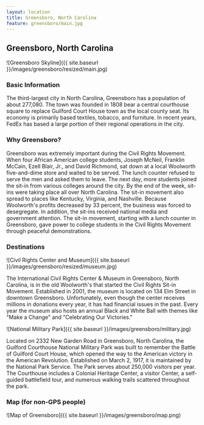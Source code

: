 ```yaml
---
layout: location
title: Greensboro, North Carolina
feature: greensboro/main.jpg
---
```

Greensboro, North Carolina
--------------------------


![Greensboro Skyline]({{ site.baseurl }}/images/greensboro/resized/main.jpg)

### Basic Information ###
The third-largest city in North Carolina, Greensboro has a population of about 277,080. The town was founded in 1808 bear a central courthouse square to replace Guilford Court House town as the local county seat.  Its economy is primarily based textiles, tobacco, and furniture. In recent years, FedEx has based a large portion of their regional operations in the city.


### Why Greensboro? ###
Greensboro was extremely important during the Civil Rights Movement. When four African American college students, Joseph McNeil, Franklin McCain, Ezell Blair, Jr., and David Richmond, sat down at a local Woolworth five-and-dime store and waited to be served. The lunch counter refused to serve the men and asked them to leave. The next day, more students joined the sit-in from various colleges around the city. By the end of the week, sit-ins were taking place all over North Carolina. The sit-in movement also spread to places like Kentucky, Virginia, and Nashville. Because Woolworth's profits decreased by 33 percent, the business was forced to desegregate. In addition, the sit-ins received national media and government attention. 
The sit-in movement, starting with a lunch counter in Greensboro, gave power to college students in the Civil Rights Movement through peaceful demonstrations.


### Destinations ###
![Civil Rights Center and Museum]({{ site.baseurl }}/images/greensboro/resized/museum.jpg)

The International Civil Rights Center & Museum in Greensboro, North Carolina, is in the old Woolworth's that started the Civil Rights Sit-in Movement. Established in 2001, the museum is located on 134 Elm Street in downtown Greensboro. Unfortunately, even though the center receives millions in donations every year, it has had financial issues in the past. 
Every year the museum also hosts an annual Black and White Ball with themes like "Make a Change" and "Celebrating Our Victories."

![National Military Park]({{ site.baseurl }}/images/greensboro/military.jpg)

Located on 2332 New Garden Road in Greensboro, North Carolina, the Guilford Courthouse National Military Park was built to remember the Battle of Guilford Court House, which opened the way to the American victory in the American Revolution. Established on March 2, 1917, it is maintained by the National Park Service. The Park serves about 250,000 visitors per year. The Courthouse includes a Colonial Heritage Center, a visitor Center, a self-guided battlefield tour, and numerous walking trails scattered throughout the park.


### Map \(for non-GPS people\) ###
![Map of Greensboro]({{ site.baseurl }}/images/greensboro/map.png)
